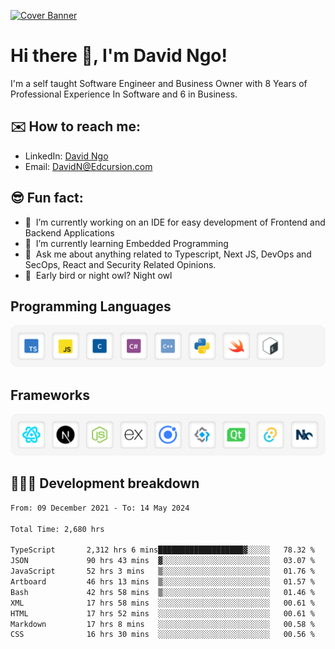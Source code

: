 [![Cover Banner](https://res.cloudinary.com/edcursion/image/upload/v1715731242/David%20Github/uvpes6dpzvlnc9w0f94z.png)](https://www.linkedin.com/in/-david-ngo)

# Hi there 👋, I'm David Ngo!

I'm a self taught Software Engineer and Business Owner with 8 Years of Professional Experience In
Software and 6 in Business.

## ✉️ How to reach me:

- LinkedIn: [David Ngo](https://www.linkedin.com/in/-david-ngo/)
- Email: [DavidN@Edcursion.com](mailto:DavidN@Edcursion.com)

## 😎 Fun fact:

- 🔭 &nbsp;I’m currently working on an IDE for easy development of Frontend and Backend Applications
- 🌱 &nbsp;I’m currently learning Embedded Programming
- 💬 &nbsp;Ask me about anything related to Typescript, Next JS, DevOps and SecOps, React and
  Security Related Opinions.
- 🦉 &nbsp;Early bird or night owl? Night owl

## Programming Languages

![Experence](/assets/Programming.png)

## Frameworks

![Experence](/assets/Frameworks.png)

## 🧑🏻‍💻 **Development breakdown**

<!--START_SECTION:waka-->

```txt
From: 09 December 2021 - To: 14 May 2024

Total Time: 2,680 hrs

TypeScript       2,312 hrs 6 mins███████████████████▓░░░░░   78.32 %
JSON             90 hrs 43 mins  ▓░░░░░░░░░░░░░░░░░░░░░░░░   03.07 %
JavaScript       52 hrs 3 mins   ▒░░░░░░░░░░░░░░░░░░░░░░░░   01.76 %
Artboard         46 hrs 13 mins  ▒░░░░░░░░░░░░░░░░░░░░░░░░   01.57 %
Bash             42 hrs 58 mins  ▒░░░░░░░░░░░░░░░░░░░░░░░░   01.46 %
XML              17 hrs 58 mins  ░░░░░░░░░░░░░░░░░░░░░░░░░   00.61 %
HTML             17 hrs 52 mins  ░░░░░░░░░░░░░░░░░░░░░░░░░   00.61 %
Markdown         17 hrs 8 mins   ░░░░░░░░░░░░░░░░░░░░░░░░░   00.58 %
CSS              16 hrs 30 mins  ░░░░░░░░░░░░░░░░░░░░░░░░░   00.56 %
```

<!--END_SECTION:waka-->
